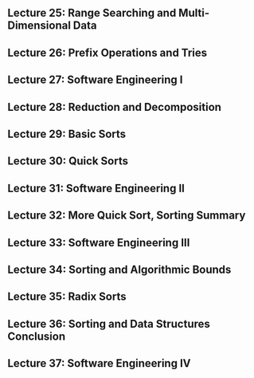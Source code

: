 ## Lecture 25: Range Searching and Multi-Dimensional Data
## Lecture 26: Prefix Operations and Tries
## Lecture 27: Software Engineering I
## Lecture 28: Reduction and Decomposition
## Lecture 29: Basic Sorts
## Lecture 30: Quick Sorts
## Lecture 31: Software Engineering II
## Lecture 32: More Quick Sort, Sorting Summary
## Lecture 33: Software Engineering III
## Lecture 34: Sorting and Algorithmic Bounds
## Lecture 35: Radix Sorts
## Lecture 36: Sorting and Data Structures Conclusion
## Lecture 37: Software Engineering IV

